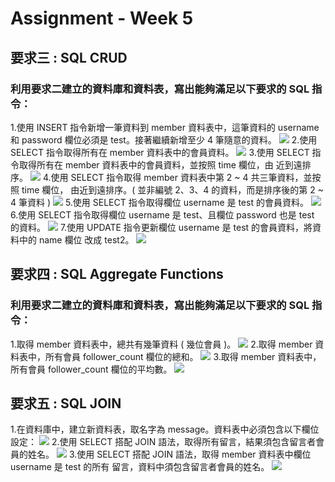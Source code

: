 # Assignment - Week 5

## 要求三 : SQL CRUD
### 利用要求二建立的資料庫和資料表，寫出能夠滿足以下要求的 SQL 指令：

1.使用 INSERT 指令新增一筆資料到 member 資料表中，這筆資料的 username 和
password 欄位必須是 test。接著繼續新增至少 4 筆隨意的資料。
![](https://i.imgur.com/hejzXiL.png)
2.使用 SELECT 指令取得所有在 member 資料表中的會員資料。
![](https://i.imgur.com/hQnkc0y.png)
3.使用 SELECT 指令取得所有在 member 資料表中的會員資料，並按照 time 欄位，由
近到遠排序。
![](https://i.imgur.com/J3hEjGr.png)
4.使用 SELECT 指令取得 member 資料表中第 2 ~ 4 共三筆資料，並按照 time 欄位，
由近到遠排序。( 並非編號 2、3、4 的資料，而是排序後的第 2 ~ 4 筆資料 )
![](https://i.imgur.com/tgJjOzZ.png)
5.使用 SELECT 指令取得欄位 username 是 test 的會員資料。
![](https://i.imgur.com/7cXAl0x.png)
6.使用 SELECT 指令取得欄位 username 是 test、且欄位 password 也是 test 的資料。
![](https://i.imgur.com/7cXAl0x.png)
7.使用 UPDATE 指令更新欄位 username 是 test 的會員資料，將資料中的 name 欄位
改成 test2。
![](https://i.imgur.com/9IkUgh1.png)

## 要求四 : SQL Aggregate Functions
### 利用要求二建立的資料庫和資料表，寫出能夠滿足以下要求的 SQL 指令：
1.取得 member 資料表中，總共有幾筆資料 ( 幾位會員 )。
![](https://i.imgur.com/CdwmVgN.png)
2.取得 member 資料表中，所有會員 follower_count 欄位的總和。
![](https://i.imgur.com/A5h2HK9.png)
3.取得 member 資料表中，所有會員 follower_count 欄位的平均數。
![](https://i.imgur.com/Z1TCSTM.png)

## 要求五 : SQL JOIN
1.在資料庫中，建立新資料表，取名字為 message。資料表中必須包含以下欄位設定：
![](https://i.imgur.com/IaQdKnc.png)
2.使用 SELECT 搭配 JOIN 語法，取得所有留言，結果須包含留言者會員的姓名。
![](https://i.imgur.com/YJUEPWQ.png)
3.使用 SELECT 搭配 JOIN 語法，取得 member 資料表中欄位 username 是 test 的所有
留言，資料中須包含留言者會員的姓名。
![](https://i.imgur.com/wAZifHU.png)
